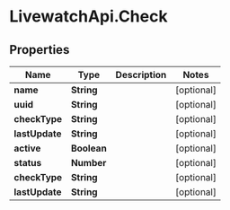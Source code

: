 # LivewatchApi.Check

## Properties

Name | Type | Description | Notes
------------ | ------------- | ------------- | -------------
**name** | **String** |  | [optional] 
**uuid** | **String** |  | [optional] 
**checkType** | **String** |  | [optional] 
**lastUpdate** | **String** |  | [optional] 
**active** | **Boolean** |  | [optional] 
**status** | **Number** |  | [optional] 
**checkType** | **String** |  | [optional] 
**lastUpdate** | **String** |  | [optional] 


